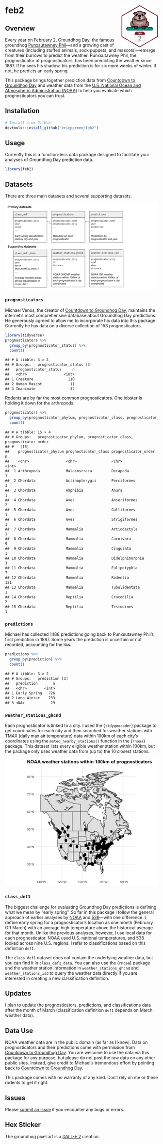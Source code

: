 
<!-- README.md is generated from README.Rmd -->

# feb2 <img src="man/figures/hex.png" align="right" alt="" width="120" />

## Overview

Every year on February 2, [Groundhog
Day](https://en.wikipedia.org/wiki/Groundhog_Day), the famous groundhog
[Punxsutawney Phil](https://en.wikipedia.org/wiki/Punxsutawney_Phil)—and
a growing cast of creatures (including stuffed animals, sock puppets,
and mascots)—emerge from their burrows to predict the weather.
Punxsutawney Phil, the prognosticator of prognosticators, has been
predicting the weather since 1887. If he sees his shadow, his prediction
is for six more weeks of winter. If not, he predicts an early spring.

This package brings together prediction data from [Countdown to
Groundhog Day](https://countdowntogroundhogday.com/) and weather data
from the [U.S. National Ocean and Atmospheric Administration
(NOAA)](https://www.noaa.gov/) to help you evaluate which
prognosticators you can trust.

## Installation

``` r
# Install from GitHub
devtools::install_github("ericpgreen/feb2")
```

## Usage

Currently this is a function-less data package designed to facilitate
your analyses of Groundhog Day prediction data.

``` r
library(feb2)
```

## Datasets

There are three main datasets and several supporting datasets.

![Datasets](man/figures/feb2%20data.svg)

### `prognosticators`

Michael Venos, the creator of [Countdown to Groundhog
Day](https://countdowntogroundhogday.com/), maintains the internet’s
most comprehensive database about Groundhog Day predictions. He
generously agreed to allow me to incorporate his data into this package.
Currently he has data on a diverse collection of 153 prognosticators.

``` r
library(tidyverse)
prognosticators %>%
  group_by(prognosticator_status) %>%
  count()
```

    ## # A tibble: 3 × 2
    ## # Groups:   prognosticator_status [3]
    ##   prognosticator_status     n
    ##   <chr>                 <int>
    ## 1 Creature                110
    ## 2 Human Mascot             11
    ## 3 Inanimate                32

Rodents are by far the most common prognosticators. One lobster is
holding it down for the arthropods.

``` r
prognosticators %>%
  group_by(prognosticator_phylum, prognosticator_class, prognosticator_order) %>%
  count()
```

    ## # A tibble: 15 × 4
    ## # Groups:   prognosticator_phylum, prognosticator_class, prognosticator_order
    ## #   [15]
    ##    prognosticator_phylum prognosticator_class prognosticator_order     n
    ##    <chr>                 <chr>                <chr>                <int>
    ##  1 Arthropoda            Malacostraca         Decapoda                 1
    ##  2 Chordata              Actinopterygii       Perciformes              1
    ##  3 Chordata              Amphibia             Anura                    1
    ##  4 Chordata              Aves                 Anseriformes             2
    ##  5 Chordata              Aves                 Galliformes              1
    ##  6 Chordata              Aves                 Strigiformes             1
    ##  7 Chordata              Mammalia             Artiodactyla             1
    ##  8 Chordata              Mammalia             Carnivora                9
    ##  9 Chordata              Mammalia             Cingulata                1
    ## 10 Chordata              Mammalia             Didelphimorphia          3
    ## 11 Chordata              Mammalia             Eulipotyphla             7
    ## 12 Chordata              Mammalia             Rodentia               121
    ## 13 Chordata              Mammalia             Tubulidentata            1
    ## 14 Chordata              Reptilia             Crocodilia               2
    ## 15 Chordata              Reptilia             Testudines               1

### `predictions`

Michael has collected 1488 predictions going back to Punxsutawney Phil’s
first prediction in 1887. Some years the prediction is uncertain or not
recorded, accounting for the `NA`s.

``` r
predictions %>%
  group_by(prediction) %>%
  count()
```

    ## # A tibble: 3 × 2
    ## # Groups:   prediction [3]
    ##   prediction       n
    ##   <chr>        <int>
    ## 1 Early Spring   726
    ## 2 Long Winter    733
    ## 3 <NA>            29

### `weather_stations_ghcnd`

Each prognosticator is linked to a city. I used the {`tidygeocoder`}
package to get coordinates for each city and then searched for weather
stations with TMAX (daily max air temperature) data within 100km of each
city’s coordinates using the `meteo_nearby_stations()` function in the
{`rnoaa`} package. This dataset lists every eligible weather station
within 100km, but the package only uses weather data from (up to) the 10
closest stations.

![](README_files/figure-gfm/map2-1.png)<!-- -->

### `class_def1`

The biggest challenge for evaluating Groundhog Day predictions is
defining what we mean by “early spring”. So far in this package I follow
the general approach of earlier analyses by
[NOAA](https://www.ncei.noaa.gov/news/groundhog-day-forecasts-and-climate-history)
and
[538](https://fivethirtyeight.com/features/groundhogs-do-not-make-good-meteorologists/)—with
one difference. I define early spring for a prognosticator’s location as
one month (February OR March) with an average high temperature above the
historical average for that month. Unlike the previous analyses,
however, I use local data for each prognosticator. NOAA used U.S.
national temperatures, and 538 looked across nine U.S. regions. I refer
to classifications based on this definition `def1`.

The `class_def1` dataset does not contain the underlying weather data,
but you can find it in `class_def1_data`. You can also use the {`rnoaa`}
package and the weather station information in `weather_stations_ghcnd`
and `weather_stations_isd` to query the weather data directly if you are
interested in creating a new classification definition.

## Updates

I plan to update the prognosticators, predictions, and classifications
data after the month of March (classification definition `def1` depends
on March weather data).

## Data Use

NOAA weather data are in the public domain (as far as I know). Data on
prognosticators and their predictions come with permission from
[Countdown to Groundhog Day](https://countdowntogroundhogday.com/). You
are welcome to use the data via this package for any purpose, but please
do not post the raw data on any other public sites. Instead, give credit
to Michael’s tremendous effort by pointing back to [Countdown to
Groundhog Day](https://countdowntogroundhogday.com/).

This package comes with no warranty of any kind. Don’t rely on me or
these rodents to get it right.

## Issues

Please [submit an issue](https://github.com/ericpgreen/feb2/issues) if
you encounter any bugs or errors.

## Hex Sticker

The groundhog pixel art is a [DALL-E 2](https://openai.com/dall-e-2/)
creation.
